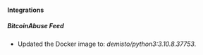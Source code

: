 #### Integrations
##### BitcoinAbuse Feed
- Updated the Docker image to: *demisto/python3:3.10.8.37753*.
